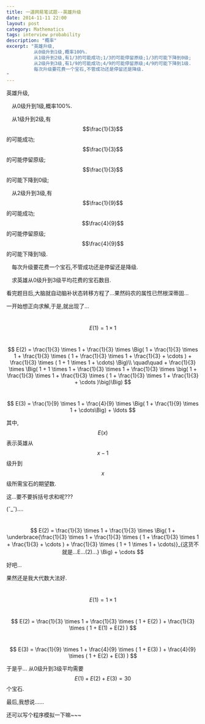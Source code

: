 ```yaml
---
title: 一道网易笔试题--英雄升级
date: 2014-11-11 22:00
layout: post
category: Mathematics
tags: interview probability
description: "概率"
excerpt: "英雄升级,
          从0级升到1级,概率100%.
          从1级升到2级,有1/3的可能成功;1/3的可能停留原级;1/3的可能下降到0级;
          从2级升到3级,有1/9的可能成功;4/9的可能停留原级;4/9的可能下降到1级.
          每次升级要花费一个宝石,不管成功还是停留还是降级.
"
---
```

英雄升级,

&#8194;&#8194;从0级升到1级,概率100%.

&#8194;&#8194;从1级升到2级,有$$\frac{1}{3}$$的可能成功;$$\frac{1}{3}$$的可能停留原级;$$\frac{1}{3}$$的可能下降到0级;

&#8194;&#8194;从2级升到3级,有$$\frac{1}{9}$$的可能成功;$$\frac{4}{9}$$的可能停留原级;$$\frac{4}{9}$$的可能下降到1级.

&#8194;&#8194;每次升级要花费一个宝石,不管成功还是停留还是降级.

&#8194;&#8194;求英雄从0级升到3级平均花费的宝石数目.



看完题目后,大脑就自动脑补状态转移方程了…果然码农的属性已然根深蒂固…

一开始想正向求解,于是,就出现了…

$$$$
&#8194;
$$
E(1) = 1 \times 1
$$

&#8194;
$$
E(2) = \frac{1}{3} \times 1 + \frac{1}{3} \times \Big( 1 + \frac{1}{3} \times 1 + \frac{1}{3} \times ( 1 + \frac{1}{3} \times 1 + \frac{1}{3} + \cdots ) + \frac{1}{3} \times ( 1 + 1 \times 1 + \cdots) \Big)\\
       \quad\quad + \frac{1}{3} \times \Big( 1 + 1 \times 1 + \frac{1}{3} \times 1 + \frac{1}{3} \times \big( 1 + \frac{1}{3} \times 1 + \frac{1}{3} \times ( 1 + \frac{1}{3} \times 1 + \frac{1}{3} + \cdots )\big)\Big)
$$

&#8194;
$$
E(3) =  \frac{1}{9} \times 1 +  \frac{4}{9} \times \Big( 1 + \frac{1}{9} \times 1 +  \cdots\Big) + \ldots
$$

其中, $$E(x)$$ 表示英雄从$$x-1$$级升到$$x$$级所需宝石的期望数.

这...要不要拆括号求和呢???


(ˇ_ˇ)....


&#8194;
$$
E(2) = \frac{1}{3} \times 1 + \frac{1}{3} \times \Big( 1 + \underbrace{\frac{1}{3} \times 1 + \frac{1}{3} \times ( 1 + \frac{1}{3} \times 1 + \frac{1}{3} + \cdots ) + \frac{1}{3} \times ( 1 + 1 \times 1 + \cdots)}_{这货不就是...E...(2)...} \Big) + \cdots
$$

好吧...

果然还是我大代数大法好.

$$$$
&#8194;
$$
E(1) = 1 \times 1
$$

&#8194;
$$
E(2) = \frac{1}{3} \times 1 + \frac{1}{3} \times ( 1 + E(2) ) +  \frac{1}{3} \times ( 1 + E(1) + E(2) )
$$

&#8194;
$$
E(3) = \frac{1}{9} \times 1 + \frac{4}{9} \times ( 1 + E(3) ) +  \frac{4}{9} \times ( 1 + E(2) + E(3) )
$$

于是乎... 从0级升到3级平均需要$$E(1)+E(2)+E(3) = 30$$个宝石.

最后,我想说......

还可以写个程序模拟一下嘛~~~



